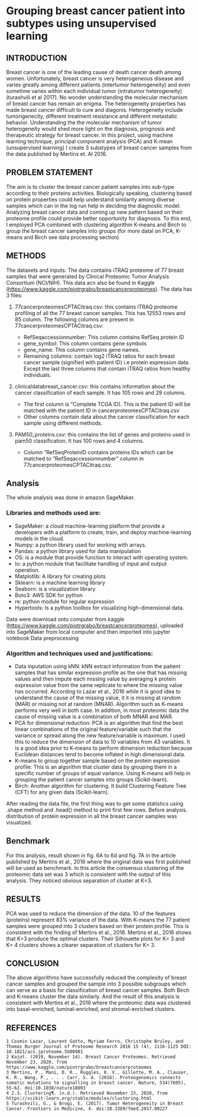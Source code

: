 # Grouping breast cancer patient into subtypes using unsupervised learning
## INTRODUCTION
Breast cancer is one of the leading cause of death cancer death among women. Unfortunately, breast cancer is very heterogeneous disease  and varies greatly among different patients (intertumor heterogeneity) and even sometime varies within each individual tumor (intratumor heterogeneity) (turashvili et al 2017). No wonder understanding the molecular mechanism of breast cancer has remain an enigma. The heterogeneity properties has made breast cancer difficult to cure and diagonis. Heterogeneity include tumorigenecity, different treatment resistance and different metastatic behavior. Understanding the the molecular mechanism of tumor heterogeneity would shed more light on the diagnosis, prognosis and therapeutic strategy for breast cancer. In this project, using machine learning technique, principal component analysis (PCA) and K-mean  (unsupervised learning) I create 3 substypes of breast cancer samples from the data published by Mertins et. Al 2016.

## PROBLEM STATEMENT
The aim is to cluster the breast cancer patient samples into sub-type according to their proteins activities. Biologically speaking, clustering based on protein properties could help understand similarity among diverse samples which can in the log run help in deciding the diagnostic model. Analyzing breast cancer data and coming up new pattern based on their proteome profile could provide better opportunity for diagnosis. 
To this end, I employed PCA combined with clustering algorithm K-means and Birch to group the breast cancer samples into groups (for more datal on PCA, K-means and Birch see data processing section)

## METHODS
The datasets and inputs:
The data  contains iTRAQ proteome of 77 breast samples that were generated by Clinical Proteomic Tumor Analysis Consortium (NCI/NIH). This data acn also be found in Kaggle (https://www.kaggle.com/piotrgrabo/breastcancerproteomes).  The data has 3 files:
1.	77cancerproteomesCPTACitraq.csv: this contains iTRAQ proteome profiling of all the 77 breast cancer samples. This has 12553 rows and 85 column. The following columns are present in  77cancerproteomesCPTACitraq.csv:
    - RefSeqaccessionnumber: This column contains RefSeq protein ID
    - gene_symbol: This column contains gene symbols
    - gene_name: This column contains gene names.
    - Remaining columns: contain log2 iTRAQ ratios for each breast cancer sample (signified with patient ID) i.e protein expression data. Except the last three columns that contain iTRAQ ratios from healthy individuals.

2.	clinicaldatabreast_cancer.csv: this contains information about the cancer 	classification of each sample. It has 105 rows and 29 columns.
    - The first column is “Complete TCGA ID). This is the patient ID will be matched with the patient ID in  cancerproteomesCPTACitraq.csv
    - Other columns contain data about the cancer classification for each sample using different methods.

3.	PAM50_proteins.csv: this contains the list of genes and proteins used in pam50 	classification. It has 100 rows and 4 columns.
    - Column “RefSeqProteinID contains proteins IDs which can be matched to “RefSeqaccessionnumber” column in  77cancerproteomesCPTACitraq.csv.
    
## Analysis
The whole analysis was done in amazon SageMaker.

### Libraries and methods used are: 
- SageMaker: a cloud machine-learning platform that provide a developers with a platform to create, train, and deploy machine-learning models in the cloud. 
- Numpy: a python library used for working with arrays.
- Pandas: a python library used for data manipulation
- OS:  is a module that provide function to interact with operating system.
- Io: a python module that facilitate handling of input and output operation.
- Matplotlib: A library for creating plots
- Sklearn: is a machine learning library
- Seaborn: is a visualization library
- Boto3: AWS SDK for python
- re: python module for regular expression
- Hypertools: Is a python toolbox for visualizing high-dimensional data.

Data were download onto computer from kaggle (https://www.kaggle.com/piotrgrabo/breastcancerproteomes), uploaded into SageMaker from local computer and then imported into jupyter notebook Data preprocessing
### Algorithm and techniques used and justifications:
- Data inputation using kNN: kNN extract information from the patient samples that has similar expression profile as the one that has missing values and then impute each missing value by averaging k protein expression value from the same replicate to where the missing value has occurred. According to Lazar et al., 2016 while it is good idea to understand the cause of the missing value, it it is missing at random (MAR) or missing not at random (MNAR). Algorithm such as K-means performs very well in both case. In addition, in most proteomic data the cause of missing value is a combination of both MNAR and MAR.
- PCA for dimensional reduction: PCA is an algorithm that find the best linear combinations of the original feature/variable such that the variance or spread along the new feature/variable is maximum. I used this to reduce the dimension of data to 10 variables from 43 variables. It is a good idea prior to K-means to perform dimension reduction because Euclidean distances tend to become inflated in high dimensional data.
- K-means to group together sample based on the protein expression profile: This is an algorithm that cluster data by grouping them in a specific number of groups of equal variance. Using K-means will help in grouping the patient cancer samples into groups (Scikit-learn).
- Birch: Another algorithm for clustering. It build Clustering Feature Tree (CFT) for any given data (Scikit-learn).
      
After reading the data file, the first thing was to get some statistics using .shape method and .head() method to print first few rows.
Before analysis. distribution of protein expression in all the breast cancer samples was visualized.
    
## Benchmark
For this analysis, result shown in fig. 6A to 6d and fig. 7A in the article published by Mertins et al., 2016 where the original data was first published will be used as benchmark. In this article the consensus clustering of the proteomic data set was 3 which is consistent with the output of this analysis. They noticed obvious separation of cluster at K=3.

## RESULTS
PCA was used to reduce the dimension of the data. 10 of the features (proteins) represent 83%  variance of the data.
With K-means the 77 patient samples were grouped into 3 clusters based on their protein profile. This is consistent with the finding of Mertins et al., 2016.  Mertins et al., 2016 shows that K=3 produce the optimal clusters. Their Silhouette plots for K= 3 and K= 4 clusters shows a clearer separation of clusters for K= 3.

## CONCLUSION
The above algorithms have successfully reduced the complexity of breast cancer samples and grouped the sample into 3 possible subgroups which can serve as a basis for classification of breast cancer samples. Both Birch and K-means cluster the data similarly. And the result of this analysis is consistent with  Mertins et al., 2016 where the proteomic data was clustered into basal-enriched, luminal-enriched, and stromal-enriched clusters.


## REFERENCES

    1 Cosmin Lazar, Laurent Gatto, Myriam Ferro, Christophe Bruley, and Thomas Burger Journal of Proteome Research 2016 15 (4), 1116-1125 DOI:       10.1021/acs.jproteome.5b00981 
    2 Kajot. (2019, November 14). Breast Cancer Proteomes. Retrieved November 23, 2020, from https://www.kaggle.com/piotrgrabo/breastcancerproteomes
    3 Mertins, P., Mani, D. R., Ruggles, K. V., Gillette, M. A., Clauser, K. R., Wang, P., . . . Carr, S. A. (2016). Proteogenomics connects somatic mutations to signalling in breast cancer. Nature, 534(7605), 55-62. doi:10.1038/nature18003
    4 2.3. Clustering¶. (n.d.). Retrieved November 23, 2020, from https://scikit-learn.org/stable/modules/clustering.html
    5 Turashvili, G., & Brogi, E. (2017). Tumor Heterogeneity in Breast Cancer. Frontiers in Medicine, 4. doi:10.3389/fmed.2017.00227
